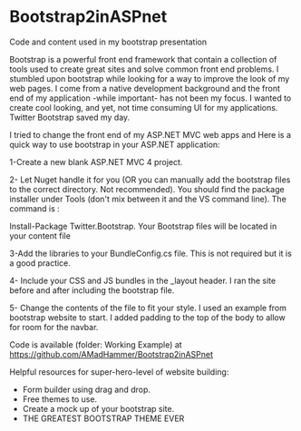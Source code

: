 Bootstrap2inASPnet
==================

Code and content used in my bootstrap presentation


Bootstrap is a powerful front end framework that contain a collection of tools used to create great  sites and solve common  front end problems.
I stumbled upon bootstrap while looking for a way to improve the look of my web pages. I come from a native  development background and the front end of my application -while important- has not been my focus. I wanted to create cool looking, and yet, not time consuming UI for my applications. Twitter Bootstrap saved my day.

I tried to change the front end of my ASP.NET MVC web apps and Here is a quick way to use bootstrap in your ASP.NET application:

 1-Create a new blank ASP.NET MVC 4 project. 


2- Let Nuget handle it for you (OR you can manually add the bootstrap files to the correct directory. Not recommended). You should find the package installer under Tools (don't mix between it and the VS command line). The command is  :

Install-Package Twitter.Bootstrap.
Your Bootstrap files will be located in your content file



3-Add the libraries to your BundleConfig.cs file. This is not required but it is a good practice.  





4- Include your CSS and JS bundles in the _layout header. I ran the site before and after including the bootstrap file.



5- Change the contents of the file to fit your style. I used an example from bootstrap website to start. I added padding to the top of the body to allow for room for the navbar.


Code  is available (folder: Working Example) at  https://github.com/AMadHammer/Bootstrap2inASPnet

Helpful resources for super-hero-level of website building:
- Form builder using drag and drop.
- Free themes to use.
- Create a mock up of your bootstrap site.
- THE GREATEST BOOTSTRAP THEME EVER
